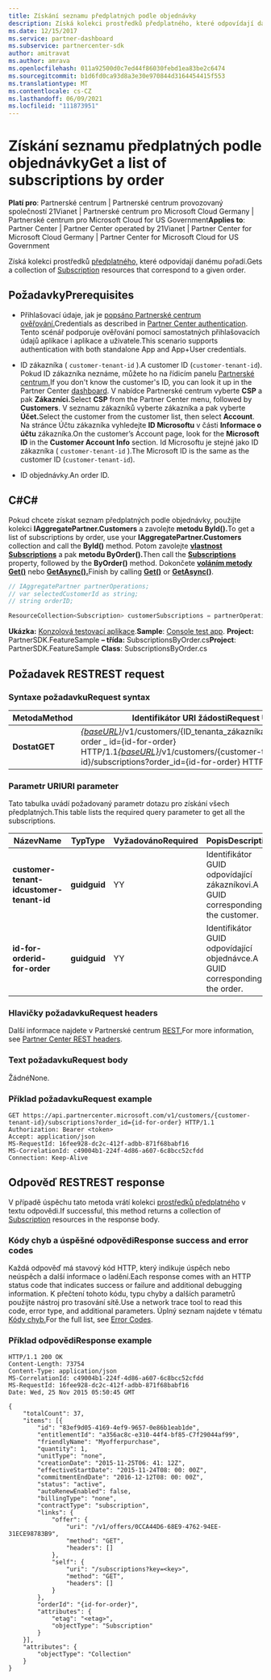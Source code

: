 ```yaml
---
title: Získání seznamu předplatných podle objednávky
description: Získá kolekci prostředků předplatného, které odpovídají danému pořadí.
ms.date: 12/15/2017
ms.service: partner-dashboard
ms.subservice: partnercenter-sdk
author: amitravat
ms.author: amrava
ms.openlocfilehash: 011a92500d0c7ed44f86030febd1ea83be2c6474
ms.sourcegitcommit: b1d6fd0ca93d8a3e30e970844d3164454415f553
ms.translationtype: MT
ms.contentlocale: cs-CZ
ms.lasthandoff: 06/09/2021
ms.locfileid: "111873951"
---
```

# <a name="get-a-list-of-subscriptions-by-order"></a><span data-ttu-id="3edf7-103">Získání seznamu předplatných podle objednávky</span><span class="sxs-lookup"><span data-stu-id="3edf7-103">Get a list of subscriptions by order</span></span>

<span data-ttu-id="3edf7-104">**Platí pro**: Partnerské centrum | Partnerské centrum provozovaný společností 21Vianet | Partnerské centrum pro Microsoft Cloud Germany | Partnerské centrum pro Microsoft Cloud for US Government</span><span class="sxs-lookup"><span data-stu-id="3edf7-104">**Applies to**: Partner Center | Partner Center operated by 21Vianet | Partner Center for Microsoft Cloud Germany | Partner Center for Microsoft Cloud for US Government</span></span>

<span data-ttu-id="3edf7-105">Získá kolekci prostředků [předplatného,](subscription-resources.md) které odpovídají danému pořadí.</span><span class="sxs-lookup"><span data-stu-id="3edf7-105">Gets a collection of [Subscription](subscription-resources.md) resources that correspond to a given order.</span></span>

## <a name="prerequisites"></a><span data-ttu-id="3edf7-106">Požadavky</span><span class="sxs-lookup"><span data-stu-id="3edf7-106">Prerequisites</span></span>

- <span data-ttu-id="3edf7-107">Přihlašovací údaje, jak je [popsáno Partnerské centrum ověřování.](partner-center-authentication.md)</span><span class="sxs-lookup"><span data-stu-id="3edf7-107">Credentials as described in [Partner Center authentication](partner-center-authentication.md).</span></span> <span data-ttu-id="3edf7-108">Tento scénář podporuje ověřování pomocí samostatných přihlašovacích údajů aplikace i aplikace a uživatele.</span><span class="sxs-lookup"><span data-stu-id="3edf7-108">This scenario supports authentication with both standalone App and App+User credentials.</span></span>

- <span data-ttu-id="3edf7-109">ID zákazníka ( `customer-tenant-id` ).</span><span class="sxs-lookup"><span data-stu-id="3edf7-109">A customer ID (`customer-tenant-id`).</span></span> <span data-ttu-id="3edf7-110">Pokud ID zákazníka neznáme, můžete ho na řídicím panelu [Partnerské centrum.](https://partner.microsoft.com/dashboard)</span><span class="sxs-lookup"><span data-stu-id="3edf7-110">If you don't know the customer's ID, you can look it up in the Partner Center [dashboard](https://partner.microsoft.com/dashboard).</span></span> <span data-ttu-id="3edf7-111">V nabídce Partnerské centrum vyberte **CSP** a pak **Zákazníci.**</span><span class="sxs-lookup"><span data-stu-id="3edf7-111">Select **CSP** from the Partner Center menu, followed by **Customers**.</span></span> <span data-ttu-id="3edf7-112">V seznamu zákazníků vyberte zákazníka a pak vyberte **Účet.**</span><span class="sxs-lookup"><span data-stu-id="3edf7-112">Select the customer from the customer list, then select **Account**.</span></span> <span data-ttu-id="3edf7-113">Na stránce Účtu zákazníka vyhledejte **ID Microsoftu** v části **Informace o účtu** zákazníka.</span><span class="sxs-lookup"><span data-stu-id="3edf7-113">On the customer’s Account page, look for the **Microsoft ID** in the **Customer Account Info** section.</span></span> <span data-ttu-id="3edf7-114">Id Microsoftu je stejné jako ID zákazníka ( `customer-tenant-id` ).</span><span class="sxs-lookup"><span data-stu-id="3edf7-114">The Microsoft ID is the same as the customer ID  (`customer-tenant-id`).</span></span>

- <span data-ttu-id="3edf7-115">ID objednávky.</span><span class="sxs-lookup"><span data-stu-id="3edf7-115">An order ID.</span></span>

## <a name="c"></a><span data-ttu-id="3edf7-116">C\#</span><span class="sxs-lookup"><span data-stu-id="3edf7-116">C\#</span></span>

<span data-ttu-id="3edf7-117">Pokud chcete získat seznam předplatných podle objednávky, použijte kolekci **IAggregatePartner.Customers** a zavolejte **metodu ById().**</span><span class="sxs-lookup"><span data-stu-id="3edf7-117">To get a list of subscriptions by order, use your **IAggregatePartner.Customers** collection and call the **ById()** method.</span></span> <span data-ttu-id="3edf7-118">Potom zavolejte [**vlastnost Subscriptions**](/dotnet/api/microsoft.store.partnercenter.customers.icustomer.subscriptions) a pak **metodu ByOrder().**</span><span class="sxs-lookup"><span data-stu-id="3edf7-118">Then call the [**Subscriptions**](/dotnet/api/microsoft.store.partnercenter.customers.icustomer.subscriptions) property, followed by the **ByOrder()** method.</span></span> <span data-ttu-id="3edf7-119">Dokončete [**voláním metody Get()**](/dotnet/api/microsoft.store.partnercenter.genericoperations.ientireentitycollectionretrievaloperations-2.get) nebo [**GetAsync().**](/dotnet/api/microsoft.store.partnercenter.genericoperations.ientireentitycollectionretrievaloperations-2.getasync)</span><span class="sxs-lookup"><span data-stu-id="3edf7-119">Finish by calling [**Get()**](/dotnet/api/microsoft.store.partnercenter.genericoperations.ientireentitycollectionretrievaloperations-2.get) or [**GetAsync()**](/dotnet/api/microsoft.store.partnercenter.genericoperations.ientireentitycollectionretrievaloperations-2.getasync).</span></span>

``` csharp
// IAggregatePartner partnerOperations;
// var selectedCustomerId as string;
// string orderID;

ResourceCollection<Subscription> customerSubscriptions = partnerOperations.Customers.ById(selectedCustomerId).Subscriptions.ByOrder(orderID).Get();
```

<span data-ttu-id="3edf7-120">**Ukázka:** [Konzolová testovací aplikace](console-test-app.md).</span><span class="sxs-lookup"><span data-stu-id="3edf7-120">**Sample**: [Console test app](console-test-app.md).</span></span> <span data-ttu-id="3edf7-121">**Project:** PartnerSDK.FeatureSample **– třída:** SubscriptionsByOrder.cs</span><span class="sxs-lookup"><span data-stu-id="3edf7-121">**Project**: PartnerSDK.FeatureSample **Class**: SubscriptionsByOrder.cs</span></span>

## <a name="rest-request"></a><span data-ttu-id="3edf7-122">Požadavek REST</span><span class="sxs-lookup"><span data-stu-id="3edf7-122">REST request</span></span>

### <a name="request-syntax"></a><span data-ttu-id="3edf7-123">Syntaxe požadavku</span><span class="sxs-lookup"><span data-stu-id="3edf7-123">Request syntax</span></span>

| <span data-ttu-id="3edf7-124">Metoda</span><span class="sxs-lookup"><span data-stu-id="3edf7-124">Method</span></span>  | <span data-ttu-id="3edf7-125">Identifikátor URI žádosti</span><span class="sxs-lookup"><span data-stu-id="3edf7-125">Request URI</span></span>                                                                                                                   |
|---------|-------------------------------------------------------------------------------------------------------------------------------|
| <span data-ttu-id="3edf7-126">**Dostat**</span><span class="sxs-lookup"><span data-stu-id="3edf7-126">**GET**</span></span> | <span data-ttu-id="3edf7-127">[*{baseURL}*](partner-center-rest-urls.md)/v1/customers/{ID_tenanta_zákazníka}/subscriptions?order \_ id={id-for-order} HTTP/1.1</span><span class="sxs-lookup"><span data-stu-id="3edf7-127">[*{baseURL}*](partner-center-rest-urls.md)/v1/customers/{customer-tenant-id}/subscriptions?order\_id={id-for-order} HTTP/1.1</span></span> |

### <a name="uri-parameter"></a><span data-ttu-id="3edf7-128">Parametr URI</span><span class="sxs-lookup"><span data-stu-id="3edf7-128">URI parameter</span></span>

<span data-ttu-id="3edf7-129">Tato tabulka uvádí požadovaný parametr dotazu pro získání všech předplatných.</span><span class="sxs-lookup"><span data-stu-id="3edf7-129">This table lists the required query parameter to get all the subscriptions.</span></span>

| <span data-ttu-id="3edf7-130">Název</span><span class="sxs-lookup"><span data-stu-id="3edf7-130">Name</span></span>                   | <span data-ttu-id="3edf7-131">Typ</span><span class="sxs-lookup"><span data-stu-id="3edf7-131">Type</span></span>     | <span data-ttu-id="3edf7-132">Vyžadováno</span><span class="sxs-lookup"><span data-stu-id="3edf7-132">Required</span></span> | <span data-ttu-id="3edf7-133">Popis</span><span class="sxs-lookup"><span data-stu-id="3edf7-133">Description</span></span>                           |
|------------------------|----------|----------|---------------------------------------|
| <span data-ttu-id="3edf7-134">**customer-tenant-id**</span><span class="sxs-lookup"><span data-stu-id="3edf7-134">**customer-tenant-id**</span></span> | <span data-ttu-id="3edf7-135">**guid**</span><span class="sxs-lookup"><span data-stu-id="3edf7-135">**guid**</span></span> | <span data-ttu-id="3edf7-136">Y</span><span class="sxs-lookup"><span data-stu-id="3edf7-136">Y</span></span>        | <span data-ttu-id="3edf7-137">Identifikátor GUID odpovídající zákazníkovi.</span><span class="sxs-lookup"><span data-stu-id="3edf7-137">A GUID corresponding to the customer.</span></span> |
| <span data-ttu-id="3edf7-138">**id-for-order**</span><span class="sxs-lookup"><span data-stu-id="3edf7-138">**id-for-order**</span></span>       | <span data-ttu-id="3edf7-139">**guid**</span><span class="sxs-lookup"><span data-stu-id="3edf7-139">**guid**</span></span> | <span data-ttu-id="3edf7-140">Y</span><span class="sxs-lookup"><span data-stu-id="3edf7-140">Y</span></span>        | <span data-ttu-id="3edf7-141">Identifikátor GUID odpovídající objednávce.</span><span class="sxs-lookup"><span data-stu-id="3edf7-141">A GUID corresponding to the order.</span></span>    |

### <a name="request-headers"></a><span data-ttu-id="3edf7-142">Hlavičky požadavku</span><span class="sxs-lookup"><span data-stu-id="3edf7-142">Request headers</span></span>

<span data-ttu-id="3edf7-143">Další informace najdete v Partnerské centrum [REST.](headers.md)</span><span class="sxs-lookup"><span data-stu-id="3edf7-143">For more information, see [Partner Center REST headers](headers.md).</span></span>

### <a name="request-body"></a><span data-ttu-id="3edf7-144">Text požadavku</span><span class="sxs-lookup"><span data-stu-id="3edf7-144">Request body</span></span>

<span data-ttu-id="3edf7-145">Žádné</span><span class="sxs-lookup"><span data-stu-id="3edf7-145">None.</span></span>

### <a name="request-example"></a><span data-ttu-id="3edf7-146">Příklad požadavku</span><span class="sxs-lookup"><span data-stu-id="3edf7-146">Request example</span></span>

```http
GET https://api.partnercenter.microsoft.com/v1/customers/{customer-tenant-id}/subscriptions?order_id={id-for-order} HTTP/1.1
Authorization: Bearer <token>
Accept: application/json
MS-RequestId: 16fee928-dc2c-412f-adbb-871f68babf16
MS-CorrelationId: c49004b1-224f-4d86-a607-6c8bcc52cfdd
Connection: Keep-Alive
```

## <a name="rest-response"></a><span data-ttu-id="3edf7-147">Odpověď REST</span><span class="sxs-lookup"><span data-stu-id="3edf7-147">REST response</span></span>

<span data-ttu-id="3edf7-148">V případě úspěchu tato metoda vrátí kolekci [prostředků předplatného](subscription-resources.md) v textu odpovědi.</span><span class="sxs-lookup"><span data-stu-id="3edf7-148">If successful, this method returns a collection of [Subscription](subscription-resources.md) resources in the response body.</span></span>

### <a name="response-success-and-error-codes"></a><span data-ttu-id="3edf7-149">Kódy chyb a úspěšné odpovědi</span><span class="sxs-lookup"><span data-stu-id="3edf7-149">Response success and error codes</span></span>

<span data-ttu-id="3edf7-150">Každá odpověď má stavový kód HTTP, který indikuje úspěch nebo neúspěch a další informace o ladění.</span><span class="sxs-lookup"><span data-stu-id="3edf7-150">Each response comes with an HTTP status code that indicates success or failure and additional debugging information.</span></span> <span data-ttu-id="3edf7-151">K přečtení tohoto kódu, typu chyby a dalších parametrů použijte nástroj pro trasování sítě.</span><span class="sxs-lookup"><span data-stu-id="3edf7-151">Use a network trace tool to read this code, error type, and additional parameters.</span></span> <span data-ttu-id="3edf7-152">Úplný seznam najdete v tématu [Kódy chyb.](error-codes.md)</span><span class="sxs-lookup"><span data-stu-id="3edf7-152">For the full list, see [Error Codes](error-codes.md).</span></span>

### <a name="response-example"></a><span data-ttu-id="3edf7-153">Příklad odpovědi</span><span class="sxs-lookup"><span data-stu-id="3edf7-153">Response example</span></span>

```http
HTTP/1.1 200 OK
Content-Length: 73754
Content-Type: application/json
MS-CorrelationId: c49004b1-224f-4d86-a607-6c8bcc52cfdd
MS-RequestId: 16fee928-dc2c-412f-adbb-871f68babf16
Date: Wed, 25 Nov 2015 05:50:45 GMT

{
    "totalCount": 37,
    "items": [{
        "id": "83ef9d05-4169-4ef9-9657-0e86b1eab1de",
        "entitlementId": "a356ac8c-e310-44f4-bf85-C7f29044af99",
        "friendlyName": "Myofferpurchase",
        "quantity": 1,
        "unitType": "none",
        "creationDate": "2015-11-25T06: 41: 12Z",
        "effectiveStartDate": "2015-11-24T08: 00: 00Z",
        "commitmentEndDate": "2016-12-12T08: 00: 00Z",
        "status": "active",
        "autoRenewEnabled": false,
        "billingType": "none",
        "contractType": "subscription",
        "links": {
            "offer": {
                "uri": "/v1/offers/0CCA44D6-68E9-4762-94EE-31ECE98783B9",
                "method": "GET",
                "headers": []
            },
            "self": {
                "uri": "/subscriptions?key=<key>",
                "method": "GET",
                "headers": []
            }
        },
        "orderId": "{id-for-order}",
        "attributes": {
            "etag": "<etag>",
            "objectType": "Subscription"
        }
    }],
    "attributes": {
        "objectType": "Collection"
    }
}
```
